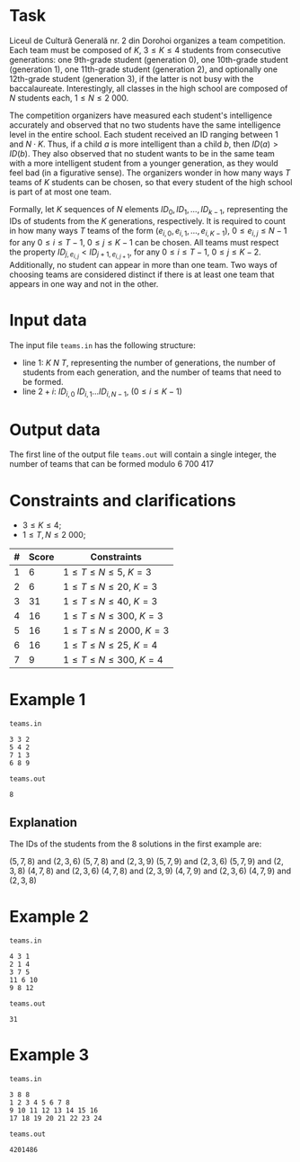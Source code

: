 # Task

Liceul de Cultură Generală nr. $2$ din Dorohoi organizes a team competition. Each team must be composed of $K$, $3 \leq K \leq 4$ students from consecutive generations: one 9th-grade student (generation $0$), one 10th-grade student (generation $1$), one 11th-grade student (generation $2$), and optionally one 12th-grade student (generation $3$), if the latter is not busy with the baccalaureate. Interestingly, all classes in the high school are composed of $N$ students each, $1 \leq N \leq 2\ 000$.

The competition organizers have measured each student's intelligence accurately and observed that no two students have the same intelligence level in the entire school. Each student received an ID ranging between $1$ and $N \cdot K$. Thus, if a child $a$ is more intelligent than a child $b$, then $ID(a) > ID(b)$. They also observed that no student wants to be in the same team with a more intelligent student from a younger generation, as they would feel bad (in a figurative sense). The organizers wonder in how many ways $T$ teams of $K$ students can be chosen, so that every student of the high school is part of at most one team.

Formally, let $K$ sequences of $N$ elements $ID_0, ID_1, \dots, ID_{k-1}$, representing the IDs of students from the $K$ generations, respectively. It is required to count in how many ways $T$ teams of the form $(e_{i,0}, e_{i,1}, \dots, e_{i,K-1})$, $0 \leq e_{i,j} \leq N-1$ for any $0 \leq i \leq T-1$, $0 \leq j \leq K-1$ can be chosen. All teams must respect the property $ID_{j, e_{i,j}} < ID_{j+1, e_{i,j+1}}$, for any $0 \leq i \leq T-1$, $0 \leq j \leq K-2$. Additionally, no student can appear in more than one team. Two ways of choosing teams are considered distinct if there is at least one team that appears in one way and not in the other.

# Input data

The input file `teams.in` has the following structure:

* line $1$: $K \ N \ T$, representing the number of generations, the number of students from each generation, and the number of teams that need to be formed.
* line $2 + i$: $ID_{i,0} \ ID_{i, 1} \dots ID_{i,N-1}$, $(0 \leq i \leq K-1)$

# Output data

The first line of the output file `teams.out` will contain a single integer, the number of teams that can be formed modulo $6 \ 700 \ 417$

# Constraints and clarifications

* $3 \leq K \leq 4$;
* $1 \leq T, N \leq 2\ 000$;

|#|Score|Constraints|
|-|-|--------|
|1|6|$1 \leq T \leq N \leq 5$, $K = 3$|
|2|6|$1 \leq T \leq N \leq 20$, $K = 3$|
|3|31|$1 \leq T \leq N \leq 40$, $K = 3$|
|4|16|$1 \leq T \leq N \leq 300$, $K = 3$|
|5|16|$1 \leq T \leq N \leq 2000$, $K = 3$|
|6|16|$1 \leq T \leq N \leq 25$, $K = 4$|
|7|9|$1 \leq T \leq N \leq 300$, $K = 4$|

# Example 1

`teams.in`
```
3 3 2
5 4 2
7 1 3
6 8 9
```

`teams.out`
```
8
```

## Explanation

The IDs of the students from the $8$ solutions in the first example are:

$(5, 7, 8)$ and $(2, 3, 6)$
$(5, 7, 8)$ and $(2, 3, 9)$
$(5, 7, 9)$ and $(2, 3, 6)$
$(5, 7, 9)$ and $(2, 3, 8)$
$(4, 7, 8)$ and $(2, 3, 6)$
$(4, 7, 8)$ and $(2, 3, 9)$
$(4, 7, 9)$ and $(2, 3, 6)$
$(4, 7, 9)$ and $(2, 3, 8)$

# Example 2

`teams.in`
```
4 3 1
2 1 4
3 7 5
11 6 10
9 8 12
```

`teams.out`
```
31
```

# Example 3

`teams.in`
```
3 8 8
1 2 3 4 5 6 7 8
9 10 11 12 13 14 15 16
17 18 19 20 21 22 23 24
```

`teams.out`
```
4201486
